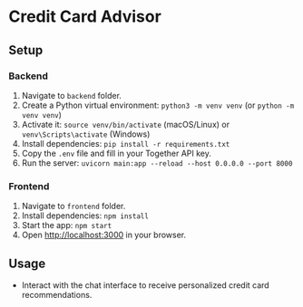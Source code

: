 # Credit Card Advisor

## Setup

### Backend
1. Navigate to `backend` folder.
2. Create a Python virtual environment: `python3 -m venv venv` (or `python -m venv venv`)
3. Activate it: `source venv/bin/activate` (macOS/Linux) or `venv\Scripts\activate` (Windows)
4. Install dependencies: `pip install -r requirements.txt`
5. Copy the `.env` file and fill in your Together API key.
6. Run the server: `uvicorn main:app --reload --host 0.0.0.0 --port 8000`

### Frontend
1. Navigate to `frontend` folder.
2. Install dependencies: `npm install`
3. Start the app: `npm start`
4. Open [http://localhost:3000](http://localhost:3000) in your browser.

## Usage
- Interact with the chat interface to receive personalized credit card recommendations.

